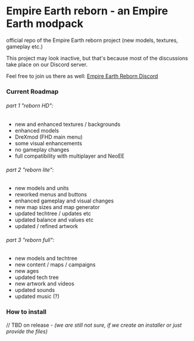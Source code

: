 # Empire Earth reborn - an Empire Earth modpack

official repo of the Empire Earth reborn project (new models, textures, gameplay etc.)

This project may look inactive, but that's because most of the discussions take place on our Discord server.

Feel free to join us there as well: [Empire Earth Reborn Discord](https://discord.gg/BjUXbFB)

### Current Roadmap

###### part 1 "reborn HD":

- new and enhanced textures / backgrounds
- enhanced models
- DreXmod (FHD main menu)
- some visual enhancements
- no gameplay changes
- full compatibility with multiplayer and NeoEE

###### part 2 "reborn lite":

- new models and units
- reworked menus and buttons
- enhanced gameplay and visual changes
- new map sizes and map generator
- updated techtree / updates etc
- updated balance and values etc
- updated / refined artwork

###### part 3 "reborn full":

- new models and techtree
- new content / maps / campaigns
- new ages
- updated tech tree
- new artwork and videos
- updated sounds
- updated music (?)

### How to install

// TBD on release -  *(we are still not sure, if we create an installer or just provide the files)*
